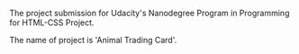 The project submission for Udacity's Nanodegree Program in Programming for HTML-CSS Project.

The name of project is 'Animal Trading Card'.
